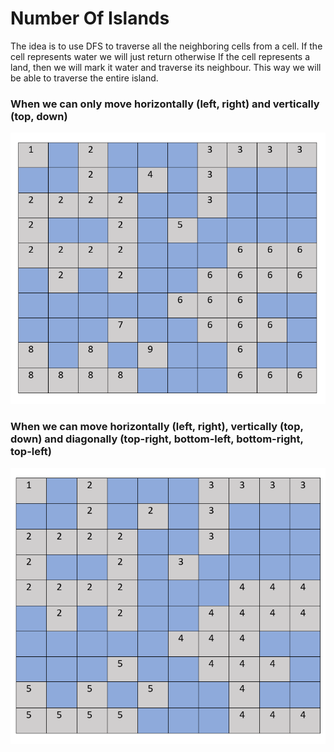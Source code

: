 # Number Of Islands

The idea is to use DFS to traverse all the neighboring cells from a cell. If the cell represents water we will just return otherwise If the cell represents a land, then we will mark it water and traverse its neighbour. This way we will be able to traverse the entire island.

### When we can only move horizontally (left, right) and vertically (top, down)
![When we can move to only right left](right-left-top-down.PNG?raw=true "Title")


### When we can move horizontally (left, right), vertically (top, down) and diagonally (top-right, bottom-left, bottom-right, top-left)
![When we can move to only right left and diagonally](right-left-top-down-diagonal.PNG?raw=true "Title")
